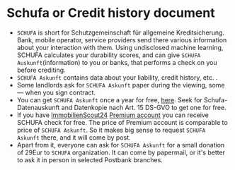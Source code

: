 # Schufa or Credit history document

- `SCHUFA` is short for Schutzgemeinschaft für allgemeine Kreditsicherung. Bank, mobile operator, service providers send there various information about your interaction with them.
Using undisclosed machine learning, SCHUFA calculates your durability scores, and can give `SCHUFA Auskunft`(information) to you or banks, that performs a check on you before crediting.
- `SCHUFA Askunft` contains data about your liability, credit history, etc. .
- Some landlords ask for `SCHUFA Askunft` paper during the viewing, some — when you sign contract.  
- You can get `SCHUFA Askunft` once a year for free, [here](http://www.meineschufa.de/). Seek for Schufa-Datenauskunft and Datenkopie nach Art. 15 DS-GVO to get one for free.
- If you have [ImmobilienScout24](https://www.immobilienscout24.de/) [Premium account](https://www.immobilienscout24.de/meinkonto/premium-mitgliedschaft/) you can receive SCHUFA check for free.
The price of Premium account is comparable to price of `SCHUFA Askunft`. So it makes big sense to request `SCHUFA Askunft` there, and it will come by post.
- Apart from it, everyone can ask for `SCHUFA Askunft` for a small donation of 29Eur to `SCHUFA` organization. 
It can come by papermail, or it's better to ask it in person in selected Postbank branches.